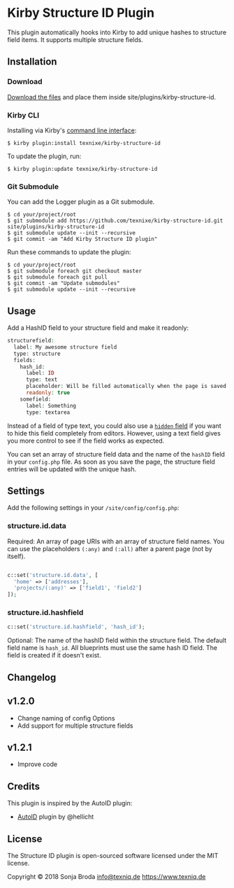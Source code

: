 # Kirby Structure ID Plugin

This plugin automatically hooks into Kirby to add unique hashes to structure field items. It supports multiple structure fields.


## Installation

### Download

[Download the files](https://github.com/texnixe/kirby-structure-id/archive/master.zip) and place them inside site/plugins/kirby-structure-id.


### Kirby CLI
Installing via Kirby's [command line interface](https://github.com/getkirby/cli):

    $ kirby plugin:install texnixe/kirby-structure-id

To update the plugin, run:

    $ kirby plugin:update texnixe/kirby-structure-id

### Git Submodule
You can add the Logger plugin as a Git submodule.

    $ cd your/project/root
    $ git submodule add https://github.com/texnixe/kirby-structure-id.git site/plugins/kirby-structure-id
    $ git submodule update --init --recursive
    $ git commit -am "Add Kirby Structure ID plugin"

Run these commands to update the plugin:

    $ cd your/project/root
    $ git submodule foreach git checkout master
    $ git submodule foreach git pull
    $ git commit -am "Update submodules"
    $ git submodule update --init --recursive

## Usage

Add a HashID field to your structure field and make it readonly:

```php
structurefield:
  label: My awesome structure field
  type: structure
  fields:
    hash_id:
      label: ID
      type: text
      placeholder: Will be filled automatically when the page is saved.  
      readonly: true
    somefield:
      label: Something
      type: textarea
```

Instead of a field of type text, you could also use a [`hidden` field](https://getkirby.com/docs/cheatsheet/panel-fields/hidden) if you want to hide this field completely from editors. However, using a text field gives you more control to see if the field works as expected.

You can set an array of structure field data and the name of the `hashID` field in your `config.php` file. As soon as you save the page, the structure field entries will be updated with the unique hash.

## Settings

Add the following settings in your `/site/config/config.php`:


### structure.id.data

Required: An array of page URIs with an  array of structure field names. You can use the placeholders `(:any)` and `(:all)` after a parent page (not by itself).


```php

c::set('structure.id.data', [
  'home' => ['addresses'],
  'projects/(:any)' => ['field1', 'field2']
]);

```

### structure.id.hashfield

```php
c::set('structure.id.hashfield', 'hash_id');
```

Optional: The name of the hashID field within the structure field. The default field name is `hash_id`. All blueprints must use the same hash ID field. The field is created if it doesn't exist.

## Changelog

## v1.2.0

- Change naming of config Options
- Add support for multiple structure fields

## v1.2.1

- Improve code
## Credits

This plugin is inspired by the AutoID plugin:

- [AutoID](https://github.com/hellicht/kirby-autoid) plugin by @hellicht

## License

The Structure ID plugin is open-sourced software licensed under the MIT license.

Copyright © 2018 Sonja Broda info@texniq.de https://www.texniq.de
